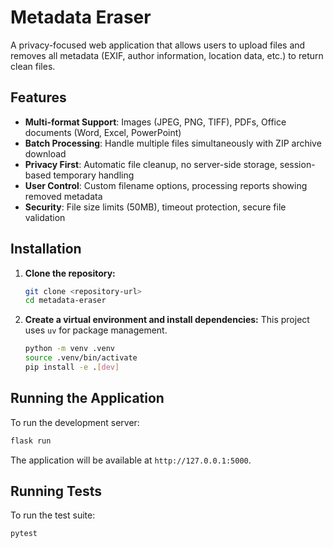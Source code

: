 # Metadata Eraser

A privacy-focused web application that allows users to upload files and removes all metadata (EXIF, author information, location data, etc.) to return clean files.

## Features

- **Multi-format Support**: Images (JPEG, PNG, TIFF), PDFs, Office documents (Word, Excel, PowerPoint)
- **Batch Processing**: Handle multiple files simultaneously with ZIP archive download
- **Privacy First**: Automatic file cleanup, no server-side storage, session-based temporary handling
- **User Control**: Custom filename options, processing reports showing removed metadata
- **Security**: File size limits (50MB), timeout protection, secure file validation

## Installation

1.  **Clone the repository:**
    ```bash
    git clone <repository-url>
    cd metadata-eraser
    ```

2.  **Create a virtual environment and install dependencies:**
    This project uses `uv` for package management.
    ```bash
    python -m venv .venv
    source .venv/bin/activate
    pip install -e .[dev]
    ```

## Running the Application

To run the development server:
```bash
flask run
```
The application will be available at `http://127.0.0.1:5000`.

## Running Tests

To run the test suite:
```bash
pytest
```
